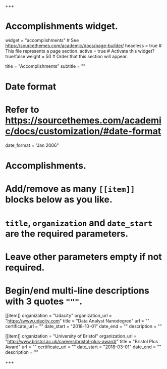 +++
# Accomplishments widget.
widget = "accomplishments"  # See https://sourcethemes.com/academic/docs/page-builder/
headless = true  # This file represents a page section.
active = true  # Activate this widget? true/false
weight = 50  # Order that this section will appear.

title = "Accomplish&shy;ments"
subtitle = ""

# Date format
#   Refer to https://sourcethemes.com/academic/docs/customization/#date-format
date_format = "Jan 2006"

# Accomplishments.
#   Add/remove as many `[[item]]` blocks below as you like.
#   `title`, `organization` and `date_start` are the required parameters.
#   Leave other parameters empty if not required.
#   Begin/end multi-line descriptions with 3 quotes `"""`.

[[item]]
  organization = "Udacity"
  organization_url = "https://www.udacity.com"
  title = "Data Analyst Nanodegree"
  url = ""
  certificate_url = ""
  date_start = "2018-10-01"
  date_end = ""
  description = ""

[[item]]
  organization = "University of Bristol"
  organization_url = "http://www.bristol.ac.uk/careers/bristol-plus-award/"
  title = "Bristol Plus Award"
  url = ""
  certificate_url = ""
  date_start = "2018-03-01"
  date_end = ""
  description = ""
  


+++
